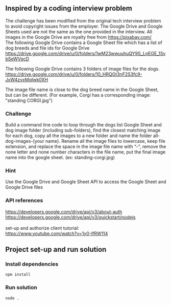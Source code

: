 ## Inspired by a coding interview problem
The challenge has been modified from the original tech interview problem to avoid copyright issues from the employer. The Google Drive and Google Sheets used are not the same as the one provided in the interview. All images in the Google Drive are royalty free from https://pixabay.com/ 
<br>
The following Google Drive contains a Google Sheet file which has a list of dog breeds and file ids for Google Drive\
https://drive.google.com/drive/u/0/folders/1wM23wwuuhuQY9S_LnEGE_1SvbSeWVqcD

The following Google Drive contains 3 folders of image files for the dogs.\
https://drive.google.com/drive/u/0/folders/10_HRQGt3nF2S3fc9-JxW4zvxMqIwk0XH

The image file name is close to the dog breed name in the Google Sheet, but can be different. (For example, Corgi has a corresponding image: "standing CORGI.jpg")

### Challenge
Build a command line code to loop through the dogs list Google Sheet and dog image folder (including sub-folders), find the closest matching image for each dog, copy all the images to a new folder and name the folder all-dog-images-{your name}. Rename all the image files to lowercase, keep file extension, and replace the space in the image file name with “-”, remove the none letter and none number characters in the file name, put the final image name into the google sheet. (ex: standing-corgi.jpg)

### Hint
Use the Google Drive and Google Sheet API to access the Google Sheet and Google Drive files

### API references
https://developers.google.com/drive/api/v3/about-auth \
https://developers.google.com/drive/api/v3/quickstart/nodejs \
\
set-up and authorize client tutorial: \
https://www.youtube.com/watch?v=1y0-IfRW114

## Project set-up and run solution

### Install dependencies
`npm install`

### Run solution
`node .`